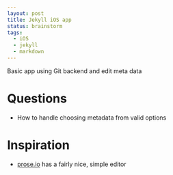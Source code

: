 ```yaml
---
layout: post
title: Jekyll iOS app
status: brainstorm
tags:
  - iOS
  - jekyll
  - markdown
---
```


Basic app using Git backend and edit meta data

# Questions

- How to handle choosing metadata from valid options

# Inspiration

- [prose.io] has a fairly nice, simple editor

[prose.io]: https://prose.io
